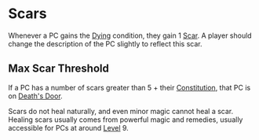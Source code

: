 # Scars

Whenever a PC gains the [Dying](../../Game%20Procedures/Conditions/Dying.md) condition, they gain 1 [Scar](Scars.md). A player should change the description of the PC slightly to reflect this scar.

## Max Scar Threshold

If a PC has a number of scars greater than 5 + their [Constitution](../Chosen%20Statistics/Constitution.md), that PC is on [Death's Door](../../Game%20Procedures/Conditions/Death's%20Door.md).

Scars do not heal naturally, and even minor magic cannot heal a scar. Healing scars usually comes from powerful magic and remedies, usually accessible for PCs at around [Level](Level.md) 9.
